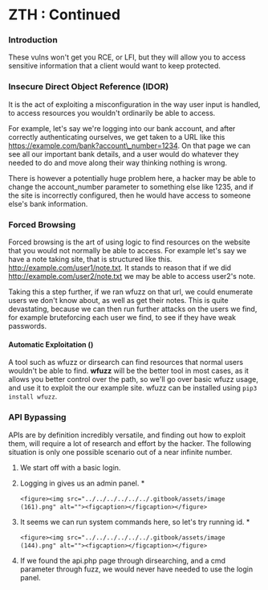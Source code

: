 # ZTH : Continued

### Introduction

These vulns won't get you RCE, or LFI, but they will allow you to access sensitive information that a client would want to keep protected.



### Insecure Direct Object Reference (IDOR)

It is the act of exploiting a misconfiguration in the way user input is handled, to access resources you wouldn't ordinarily be able to access.

For example, let's say we're logging into our bank account, and after correctly authenticating ourselves, we get taken to a URL like this https://example.com/bank?account\_number=1234. On that page we can see all our important bank details, and a user would do whatever they needed to do and move along their way thinking nothing is wrong.

There is however a potentially huge problem here, a hacker may be able to change the account\_number parameter to something else like 1235, and if the site is incorrectly configured, then he would have access to someone else's bank information.



### Forced Browsing

Forced browsing is the art of using logic to find resources on the website that you would not normally be able to access. For example let's say we have a note taking site, that is structured like this. http://example.com/user1/note.txt. It stands to reason that if we did http://example.com/user2/note.txt we may be able to access user2's note.

Taking this a step further, if we ran wfuzz on that url, we could enumerate users we don't know about, as well as get their notes. This is quite devastating, because we can then run further attacks on the users we find, for example bruteforcing each user we find, to see if they have weak passwords.

#### Automatic Exploitation ()

A tool such as wfuzz or dirsearch can find resources that normal users wouldn't be able to find. **wfuzz** will be the better tool in most cases, as it allows you better control over the path, so we'll go over basic wfuzz usage, and use it to exploit the our example site. wfuzz can be installed using `pip3 install wfuzz`.



### API Bypassing

APIs are by definition incredibly versatile, and finding out how to exploit them, will require a lot of research and effort by the hacker. The following situation is only one possible scenario out of a near infinite number.

1. We start off with a basic login.
2. Logging in gives us an admin panel.
   *

       <figure><img src="../../../../../../.gitbook/assets/image (161).png" alt=""><figcaption></figcaption></figure>
3. It seems we can run system commands here, so let's try running id.
   *

       <figure><img src="../../../../../../.gitbook/assets/image (144).png" alt=""><figcaption></figcaption></figure>
4. If we found the api.php page through dirsearching, and a cmd parameter through fuzz, we would never have needed to use the login panel.

